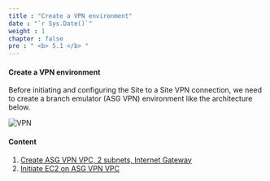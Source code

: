 ```yaml
---
title : "Create a VPN environment"
date : "`r Sys.Date()`"
weight : 1
chapter : false
pre : " <b> 5.1 </b> "
---
```


#### Create a VPN environment

Before initiating and configuring the Site to a Site VPN connection, we need to create a branch emulator (ASG VPN) environment like the architecture below.

![VPN](/images/5-CreateVPNenv/vpn.png?featherlight=false&width=90pc)

#### Content

1. [Create ASG VPN VPC, 2 subnets, Internet Gateway](5.1.1-createvpnvpc/)
2. [Initiate EC2 on ASG VPN VPC](5.1.2-createec2vpn/)